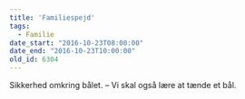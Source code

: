 ```yaml
---
title: 'Familiespejd'
tags:
  - Familie
date_start: "2016-10-23T08:00:00"
date_end: "2016-10-23T10:00:00"
old_id: 6304
---
```

Sikkerhed omkring bålet. – Vi skal også lære at tænde et bål.